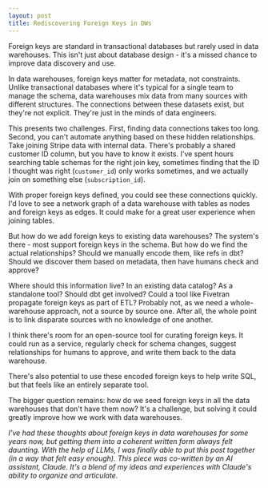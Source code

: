 ```yaml
---
layout: post
title: Rediscovering Foreign Keys in DWs
---
```


Foreign keys are standard in transactional databases but rarely used in data warehouses. This isn't just about database design - it's a missed chance to improve data discovery and use.

In data warehouses, foreign keys matter for metadata, not constraints. Unlike transactional databases where it's typical for a single team to manage the schema, data warehouses mix data from many sources with different structures. The connections between these datasets exist, but they're not explicit. They're just in the minds of data engineers.

This presents two challenges. First, finding data connections takes too long. Second, you can't automate anything based on these hidden relationships. Take joining Stripe data with internal data. There's probably a shared customer ID column, but you have to know it exists. I've spent hours searching table schemas for the right join key, sometimes finding that the ID I thought was right (`customer_id`) only works sometimes, and we actually join on something else (`subscription_id`).

With proper foreign keys defined, you could see these connections quickly. I'd love to see a network graph of a data warehouse with tables as nodes and foreign keys as edges. It could make for a great user experience when joining tables.

But how do we add foreign keys to existing data warehouses? The system's there - most support foreign keys in the schema. But how do we find the actual relationships? Should we manually encode them, like refs in dbt? Should we discover them based on metadata, then have humans check and approve?

Where should this information live? In an existing data catalog? As a standalone tool? Should dbt get involved? Could a tool like Fivetran propagate foreign keys as part of ETL? Probably not, as we need a whole-warehouse approach, not a source by source one. After all, the whole point is to link disparate sources with no knowledge of one another.

I think there's room for an open-source tool for curating foreign keys. It could run as a service, regularly check for schema changes, suggest relationships for humans to approve, and write them back to the data warehouse.

There's also potential to use these encoded foreign keys to help write SQL, but that feels like an entirely separate tool.

The bigger question remains: how do we seed foreign keys in all the data warehouses that don't have them now? It's a challenge, but solving it could greatly improve how we work with data warehouses.

_I've had these thoughts about foreign keys in data warehouses for some years now, but getting them into a coherent written form always felt daunting. With the help of LLMs, I was finally able to put this post together (in a way that felt easy enough). This piece was co-written by an AI assistant, Claude. It's a blend of my ideas and experiences with Claude's ability to organize and articulate._
